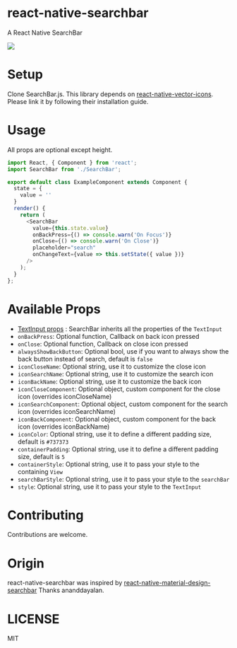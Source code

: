 # react-native-searchbar
A React Native SearchBar

<img src='https://raw.githubusercontent.com/tong233/react-native-searchbar/master/creenshot.png'>


# Setup

Clone SearchBar.js. This library depends on [react-native-vector-icons](https://github.com/oblador/react-native-vector-icons). Please link it by following their installation guide.

# Usage

All props are optional except height.

```js
import React, { Component } from 'react';
import SearchBar from './SearchBar';

export default class ExampleComponent extends Component {
  state = {
    value = ''
  }
  render() {
    return (
      <SearchBar
        value={this.state.value}
        onBackPress={() => console.warn('On Focus')}
        onClose={() => console.warn('On Close')}
        placeholder="search"
        onChangeText={value => this.setState({ value })}
      />
    );
  }
};

```

# Available Props
- [TextInput props](https://facebook.github.io/react-native/docs/textinput.html) : SearchBar inherits all the properties of the `TextInput`
- `onBackPress`: Optional function, Callback on back icon pressed
- `onClose`: Optional function, Callback on close icon pressed
- `alwaysShowBackButton`: Optional bool, use if you want to always show the back button instead of search, default is `false`
- `iconCloseName`: Optional string, use it to customize the close icon
- `iconSearchName`: Optional string, use it to customize the search icon
- `iconBackName`: Optional string, use it to customize the back icon
- `iconCloseComponent`: Optional object, custom component for the close icon (overrides iconCloseName)
- `iconSearchComponent`: Optional object, custom component for the search icon (overrides iconSearchName)
- `iconBackComponent`: Optional object, custom component for the back icon (overrides iconBackName)
- `iconColor`: Optional string, use it to define a different padding size, default is `#737373`
- `containerPadding`: Optional string, use it to define a different padding size, default is `5`
- `containerStyle`: Optional string, use it to pass your style to the containing `View`
- `searchBarStyle`: Optional string, use it to pass your style to the `searchBar`
- `style`: Optional string, use it to pass your style to the `TextInput`


# Contributing

Contributions are welcome.

# Origin

react-native-searchbar was inspired by [react-native-material-design-searchbar](https://github.com/ananddayalan/react-native-material-design-searchbar) Thanks ananddayalan.

# LICENSE

MIT

